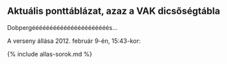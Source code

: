 ## Aktuális ponttáblázat, azaz a VAK dicsőségtábla

Dobpergéééééééééééééééééééééés...

A verseny állása 2012. február 9-én, 15:43-kor:

{% include allas-sorok.md %}
